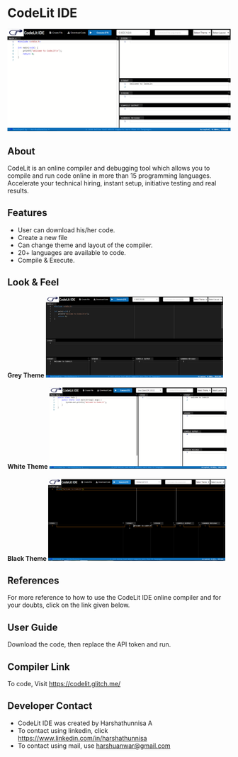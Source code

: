 # CodeLit IDE

![](codelit.PNG)

## About 
   CodeLit is an online compiler and debugging tool which allows you to compile and run code online in more than 15 programming languages. Accelerate your technical hiring, instant setup, initiative testing and real results.

## Features
* User can download his/her code.
* Create a new file
* Can change theme and layout of the compiler.
* 20+ languages are available to code.
* Compile & Execute.

## Look & Feel 

#### Grey Theme <img src="grey theme.PNG" width=400> 

#### White Theme <img src="white theme.PNG" width=400> 

#### Black Theme <img src="black theme.PNG" width=400>

## References
For more reference to how to use the CodeLit IDE online compiler and for your doubts, click on the link given below.

## User Guide
Download the code, then replace the API token and run.

## Compiler Link
To code, Visit https://codelit.glitch.me/

## Developer Contact
* CodeLit IDE was created by Harshathunnisa A
* To contact using linkedin, click https://www.linkedin.com/in/harshathunnisa
* To contact using mail, use harshuanwar@gmail.com
